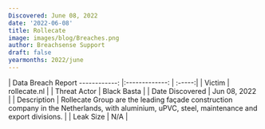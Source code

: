 ```yaml
---
Discovered: June 08, 2022
date: '2022-06-08'
title: Rollecate
image: images/blog/Breaches.png
author: Breachsense Support
draft: false
yearmonths: 2022/june
---
```



| Data Breach Report
------------:   |:-------------:    | :-----:|
| Victim    | rollecate.nl      | 
| Threat Actor    | Black Basta      | 
| Date Discovered    | Jun 08, 2022      | 
| Description    | Rollecate Group are the leading façade construction company in the Netherlands, with aluminium, uPVC, steel, maintenance and export divisions.       | 
| Leak Size    | N/A      | 

